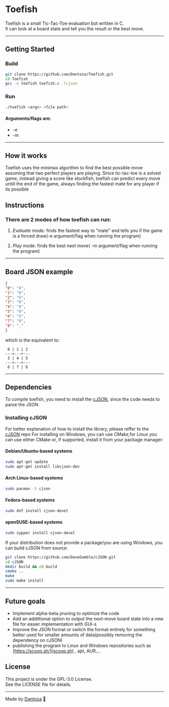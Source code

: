 # Toefish

Toefish is a small Tic-Tac-Toe evaluation bot written in C.  
It can look at a board state and tell you the result or the best move.

---

## Getting Started

### Build

```bash
git clone https://github.com/Dantoza/Toefish.git
cd Toefish
gcc -o toefish toefish.c -lcjson
```

### Run

```bash
./toefish <args> <file path>
```
#### Arguments/flags are:
* -e
* -m
---
## How it works
Toefish uses the minimax algorithm to find the best possible move assuming that two perfect players are playing.
Since tic-tac-toe is a solved game, instead giving a score like stockfish, toefish can predict every move untill the end of the game,
always finding the fastest mate for any player if its possible
## Instructions
### There are 2 modes of how toefish can run:
1. _Evaluate mode:_ finds the fastest way to "mate" and tells you if the game is a forced draw(-e argument/flag when running the program)


2. _Play mode:_ finds the best next move( -m argument/flag when running the program)


---

## Board JSON example

```json
{
"0": "X",
"1": "O",
"2": "X",
"3": "O",
"4": "X",
"5": "O",
"6": "X",
"7": "O",
"8": "_"
}
```
which is the equivalent to: 
``` 
 0 | 1 | 2
---+---+---
 3 | 4 | 5 
---+---+---
 6 | 7 | 8
```
---
## Dependencies
To compile toefish, you need to install the [cJSON](https://github.com/DaveGamble/cJSON), since the code needs to parse the JSON.

### Installing cJSON
For better explanation of how to install the library, please reffer to the [cJSON](https://github.com/DaveGamble/cJSON) repo
For installing on Windows, you can use CMake,for Linux you can use either CMake or, if supported, install it from your package manager:
#### Debian/Ubuntu-based systems

```bash
sudo apt-get update
sudo apt-get install libcjson-dev
```

#### Arch Linux-based systems

```bash
sudo pacman -S cjson
```

#### Fedora-based systems

```bash
sudo dnf install cjson-devel
```

#### openSUSE-based systems

```bash
sudo zypper install cjson-devel
```

If your distribution does not provide a package/you are using Windows, you can build cJSON from source:

```bash
git clone https://github.com/DaveGamble/cJSON.git
cd cJSON
mkdir build && cd build
cmake ..
make
sudo make install
```
---
## Future goals
- Implement alpha-beta pruning to optimize the code
- Add an addittional option to output the next-move board state into a new file for easier implementation with GUI-s
- Improve the JSON format or switch the format entirely for something better used for smaller amounts of data(possibly removing the dependency on cJSON)
- publishing the program to Linux and Windows repositories such as [https://scoop.sh/](scoop.sh) , apt, AUR,...
## License

This project is under the GPL-3.0 License.  
See the LICENSE file for details.

---

Made by [Dantoza](https://github.com/Dantoza) 🎣
